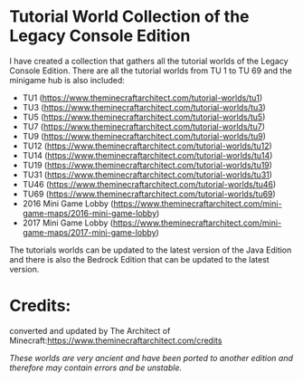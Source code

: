 # Tutorial World Collection of the Legacy Console Edition

I have created a collection that gathers all the tutorial worlds of the Legacy Console Edition. There are all the tutorial worlds from TU 1 to TU 69 and the minigame hub is also included:

- TU1 (https://www.theminecraftarchitect.com/tutorial-worlds/tu1)
- TU3 (https://www.theminecraftarchitect.com/tutorial-worlds/tu3)
- TU5 (https://www.theminecraftarchitect.com/tutorial-worlds/tu5)
- TU7 (https://www.theminecraftarchitect.com/tutorial-worlds/tu7)
- TU9 (https://www.theminecraftarchitect.com/tutorial-worlds/tu9)
- TU12 (https://www.theminecraftarchitect.com/tutorial-worlds/tu12)
- TU14 (https://www.theminecraftarchitect.com/tutorial-worlds/tu14)
- TU19 (https://www.theminecraftarchitect.com/tutorial-worlds/tu19)
- TU31 (https://www.theminecraftarchitect.com/tutorial-worlds/tu31)
- TU46 (https://www.theminecraftarchitect.com/tutorial-worlds/tu46)
- TU69 (https://www.theminecraftarchitect.com/tutorial-worlds/tu69)
- 2016 Mini Game Lobby (https://www.theminecraftarchitect.com/mini-game-maps/2016-mini-game-lobby)
- 2017 Mini Game Lobby (https://www.theminecraftarchitect.com/mini-game-maps/2017-mini-game-lobby)

The tutorials worlds can be updated to the latest version of the Java Edition and there is also the Bedrock Edition that can be updated to the latest version.

# Credits:
converted and updated by The Architect of Minecraft:https://www.theminecraftarchitect.com/credits



*These worlds are very ancient and have been ported to another edition and therefore may contain errors and be unstable.*